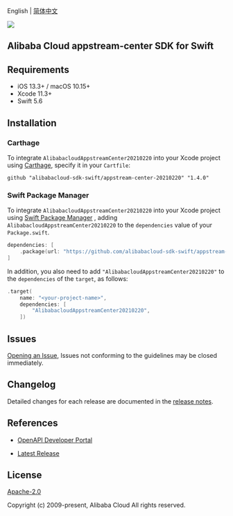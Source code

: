English | [简体中文](README-CN.md)

![](https://aliyunsdk-pages.alicdn.com/icons/AlibabaCloud.svg)

## Alibaba Cloud appstream-center SDK for Swift

## Requirements

- iOS 13.3+ / macOS 10.15+
- Xcode 11.3+
- Swift 5.6

## Installation

### Carthage

To integrate `AlibabacloudAppstreamCenter20210220` into your Xcode project using [Carthage](https://github.com/Carthage/Carthage), specify it in your `Cartfile`:

```ogdl
github "alibabacloud-sdk-swift/appstream-center-20210220" "1.4.0"
```

### Swift Package Manager

To integrate `AlibabacloudAppstreamCenter20210220` into your Xcode project using [Swift Package Manager](https://swift.org/package-manager/) , adding `AlibabacloudAppstreamCenter20210220` to the `dependencies` value of your `Package.swift`.

```swift
dependencies: [
    .package(url: "https://github.com/alibabacloud-sdk-swift/appstream-center-20210220.git", from: "1.4.0")
]
```

In addition, you also need to add `"AlibabacloudAppstreamCenter20210220"` to the `dependencies` of the `target`, as follows:

```swift
.target(
    name: "<your-project-name>",
    dependencies: [
        "AlibabacloudAppstreamCenter20210220",
    ])
```

## Issues

[Opening an Issue](https://github.com/alibabacloud-sdk-swift/appstream-center-20210220/issues/new), Issues not conforming to the guidelines may be closed immediately.

## Changelog

Detailed changes for each release are documented in the [release notes](./ChangeLog.txt).

## References

* [OpenAPI Developer Portal](https://next.api.alibabacloud.com/home)
- [Latest Release](https://github.com/alibabacloud-sdk-swift/appstream-center-20210220)

## License

[Apache-2.0](http://www.apache.org/licenses/LICENSE-2.0)

Copyright (c) 2009-present, Alibaba Cloud All rights reserved.
